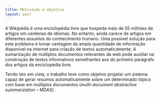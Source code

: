 ```yaml
---
title: Motivação e objetivo
layout: post
---
```

A Wikipédia é uma enciclopédia livre que hospeda mais de 55 milhões de artigos em centenas de idiomas. No entanto, ainda carece de artigos em diferentes assuntos do conhecimento humano. Uma possível solução para este 
problema é tomar vantagem da ampla quantidade de informação disponível na internet para criação de textos automaticamente. A sumarização de múltiplos documentos relevantes da web pode auxiliar na construção de textos informativos semelhantes aos do primeiro parágrafo dos artigos da enciclopédia livre.

Tendo isto em vista, o trabalho teve como objetivo projetar um sistema capaz de gerar resumos automaticamente sobre um determinado tópico com base em múltiplos documentos (*multi-document abstractive summarization* – MDAS).